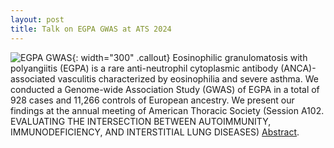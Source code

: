 ```yaml
---
layout: post
title: Talk on EGPA GWAS at ATS 2024 
---
```


![EGPA GWAS](/sungchunlab/EGPA.jpg){: width="300" .callout} Eosinophilic granulomatosis with polyangiitis (EGPA) is a rare anti-neutrophil cytoplasmic antibody (ANCA)-associated vasculitis characterized by eosinophilia and severe asthma. We conducted a Genome-wide Association Study (GWAS) of EGPA in a total of 928 cases and 11,266 controls of European ancestry. We present our findings at the annual meeting of American Thoracic Society (Session A102. EVALUATING THE INTERSECTION BETWEEN AUTOIMMUNITY, IMMUNODEFICIENCY, AND INTERSTITIAL LUNG DISEASES) [Abstract](https://www.atsjournals.org/doi/pdf/10.1164/ajrccm-conference.2024.209.1_MeetingAbstracts.A2809). 
